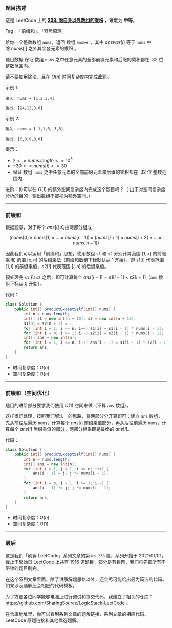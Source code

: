### 题目描述

这是 LeetCode 上的 **[238. 除自身以外数组的乘积](https://leetcode.cn/problems/product-of-array-except-self/solution/by-ac_oier-fqp3/)** ，难度为 **中等**。

Tag : 「前缀和」、「容斥原理」



给你一个整数数组 `nums`，返回 数组 `answer`，其中 $answer[i]$ 等于 `nums` 中除 $nums[i]$ 之外其余各元素的乘积 。

题目数据 保证 数组 `nums` 之中任意元素的全部前缀元素和后缀的乘积都在  $32$ 位 整数范围内。

请不要使用除法，且在 $O(n)$ 时间复杂度内完成此题。

示例 1:
```
输入: nums = [1,2,3,4]

输出: [24,12,8,6]
```
示例 2:
```
输入: nums = [-1,1,0,-3,3]

输出: [0,0,9,0,0]
```

提示：
* $2 <= nums.length <= 10^5$
* $-30 <= nums[i] <= 30$
* 保证 数组 `nums` 之中任意元素的全部前缀元素和后缀的乘积都在  $32$ 位 整数范围内


进阶：你可以在 $O(1)$ 的额外空间复杂度内完成这个题目吗？（ 出于对空间复杂度分析的目的，输出数组不被视为额外空间。）

---

### 前缀和

根据题意，对于每个 $ans[i]$ 均由两部分组成：

$$
(nums[0] \times nums[1] \times ... \times nums[i - 1]) \times (nums[i + 1] \times nums[i + 2] \times ... \times nums[n - 1])
$$

因此我们可以运用「前缀和」思想，使用数组 `s1` 和 `s2` 分别计算范围 $[1, x]$ 的前缀乘 和 范围 $[x, n]$ 的后缀乘法（前缀和数组下标默认从 $1$ 开始），即 $s1[i]$ 代表范围 $[1,i]$ 的前缀乘值，$s2[i]$ 代表范围 $[i, n]$ 的后缀乘值。

预处理完 `s1` 和 `s2` 之后，即可计算每个 $ans[i - 1] = s1[i - 1] \times s2[i + 1]$（`ans` 数组下标从 $0$ 开始）。

代码：
```java
class Solution {
    public int[] productExceptSelf(int[] nums) {
        int n = nums.length;
        int[] s1 = new int[n + 10], s2 = new int[n + 10];
        s1[0] = s2[n + 1] = 1;
        for (int i = 1; i <= n; i++) s1[i] = s1[i - 1] * nums[i - 1];
        for (int i = n; i >= 1; i--) s2[i] = s2[i + 1] * nums[i - 1];
        int[] ans = new int[n];
        for (int i = 1; i <= n; i++) ans[i - 1] = s1[i - 1] * s2[i + 1];
        return ans;
    }
}
```
* 时间复杂度：$O(n)$
* 空间复杂度：$O(n)$

---

### 前缀和（空间优化）

题目的进阶部分要求我们使用 $O(1)$ 空间来做（不算 `ans` 数组）。

这样很好处理，按照我们解法一的思路，将两部分分开算即可：建立 `ans` 数组，先从前往后遍历 `nums`，计算每个 $ans[i]$ 前缀乘值部分，再从后往前遍历 `nums`，计算每个 $ans[i]$ 后缀乘值的部分，两部分相乘即是最终的 $ans[i]$。

代码：
```java
class Solution {
    public int[] productExceptSelf(int[] nums) {
        int n = nums.length;
        int[] ans = new int[n];
        for (int i = 1, j = 1; i <= n; i++) {
            ans[i - 1] = j; j *= nums[i - 1];
        }
        for (int i = n, j = 1; i >= 1; i--) {
            ans[i - 1] *= j; j *= nums[i - 1];
        }
        return ans;
    }
}
```
* 时间复杂度：$O(n)$
* 空间复杂度：$O(1)$

---

### 最后

这是我们「刷穿 LeetCode」系列文章的第 `No.238` 篇，系列开始于 2021/01/01，截止于起始日 LeetCode 上共有 1916 道题目，部分是有锁题，我们将先把所有不带锁的题目刷完。

在这个系列文章里面，除了讲解解题思路以外，还会尽可能给出最为简洁的代码。如果涉及通解还会相应的代码模板。

为了方便各位同学能够电脑上进行调试和提交代码，我建立了相关的仓库：https://github.com/SharingSource/LogicStack-LeetCode 。

在仓库地址里，你可以看到系列文章的题解链接、系列文章的相应代码、LeetCode 原题链接和其他优选题解。

